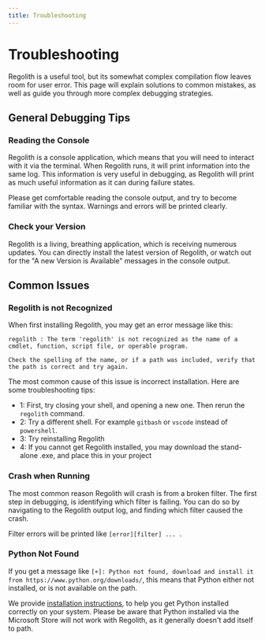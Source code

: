 ```yaml
---
title: Troubleshooting
---
```


# Troubleshooting

Regolith is a useful tool, but its somewhat complex compilation flow leaves room for user error. This page will explain solutions to common mistakes, as well as guide you through more complex debugging strategies.

## General Debugging Tips

### Reading the Console

Regolith is a console application, which means that you will need to interact with it via the terminal. When Regolith runs, it will print information into the same log. This information is very useful in debugging, as Regolith will print as much useful information as it can during failure states.

Please get comfortable reading the console output, and try to become familiar with the syntax. Warnings and errors will be printed clearly.

### Check your Version

Regolith is a living, breathing application, which is receiving numerous updates. You can directly install the latest version of Regolith, or watch out for the "A new Version is Available" messages in the console output.

## Common Issues

### Regolith is not Recognized

When first installing Regolith, you may get an error message like this:

```
regolith : The term 'regolith' is not recognized as the name of a cmdlet, function, script file, or operable program. 

Check the spelling of the name, or if a path was included, verify that the path is correct and try again.
```

The most common cause of this issue is incorrect installation. Here are some troubleshooting tips:

 - 1: First, try closing your shell, and opening a new one. Then rerun the `regolith` command.
 - 2: Try a different shell. For example `gitbash` or `vscode` instead of `powershell`.
 - 3: Try reinstalling Regolith
 - 4: If you cannot get Regolith installed, you may download the stand-alone .exe, and place this in your project

### Crash when Running

The most common reason Regolith will crash is from a broken filter. The first step in debugging, is identifying which filter is failing. You can do so by navigating to the Regolith output log, and finding which filter caused the crash. 

Filter errors will be printed like `[error][filter] ... `.

### Python Not Found

If you get a message like `[+]: Python not found, download and install it from https://www.python.org/downloads/`, this means that Python either not installed, or is not available on the path. 

We provide [installation instructions](/guide/python-filters), to help you get Python installed correctly on your system. Please be aware that Python installed via the Microsoft Store will not work with Regolith, as it generally doesn't add itself to path.
